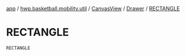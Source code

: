 [app](../../../index.md) / [hwp.basketball.mobility.util](../../index.md) / [CanvasView](../index.md) / [Drawer](index.md) / [RECTANGLE](.)

# RECTANGLE

`RECTANGLE`